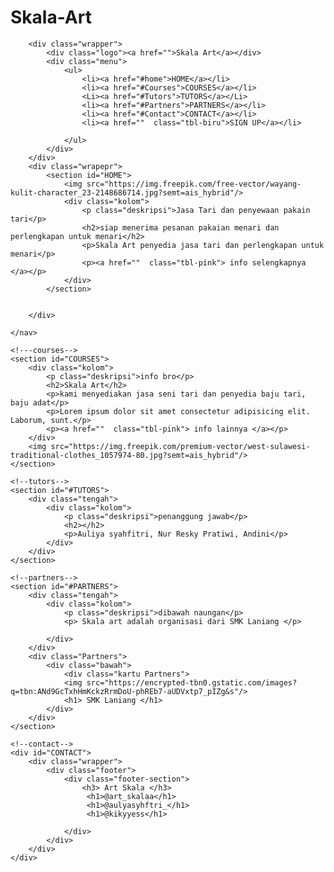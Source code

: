 # Skala-Art
<!DOCTYPE html>
<html lang="en">
<head>
    <meta charset="UTF-8">
    <meta name="viewport" content="width=device-width, initial-scale=1.0">
    <title>Aul bro</title>
    <link rel="stylesheet" href="style.css">
</head>
<body>
    <!--home-->
    <nav>
        
        <div class="wrapper">
            <div class="logo"><a href="">Skala Art</a></div>
            <div class="menu">
                <ul>
                    <li><a href="#home">HOME</a></li>
                    <li><a href="#Courses">COURSES</a></li>
                    <Li><a href="#Tutors">TUTORS</a></Li>
                    <li><a href="#Partners">PARTNERS</a></li>
                    <li><a href="#Contact">CONTACT</a></li>
                    <li><a href=""  class="tbl-biru">SIGN UP</a></li>

                </ul>
            </div>
        </div>
        <div class="wrapepr">
            <section id="HOME">
                <img src="https://img.freepik.com/free-vector/wayang-kulit-character_23-2148686714.jpg?semt=ais_hybrid"/>
                <div class="kolom">
                    <p class="deskripsi">Jasa Tari dan penyewaan pakain tari</p>
                    <h2>siap menerima pesanan pakaian menari dan perlengkapan untuk menari</h2>
                    <p>Skala Art penyedia jasa tari dan perlengkapan untuk menari</p>
                    <p><a href=""  class="tbl-pink"> info selengkapnya </a></p>
                </div>
            </section>


        </div>
    
    </nav>

    <!---courses--> 
    <section id="COURSES">
        <div class="kolom">
            <p class="deskripsi">info bro</p>
            <h2>Skala Art</h2>
            <p>kami menyediakan jasa seni tari dan penyedia baju tari, baju adat</p>
            <p>Lorem ipsum dolor sit amet consectetur adipisicing elit. Laborum, sunt.</p>
            <p><a href=""  class="tbl-pink"> info lainnya </a></p>
        </div>
        <img src="https://img.freepik.com/premium-vector/west-sulawesi-traditional-clothes_1057974-80.jpg?semt=ais_hybrid"/>
    </section>

    <!--tutors-->
    <section id="#TUTORS">
        <div class="tengah">
            <div class="kolom">
                <p class="deskripsi">penanggung jawab</p>
                <h2></h2>
                <p>Auliya syahfitri, Nur Resky Pratiwi, Andini</p>
            </div>
        </div>
    </section>
    
    <!--partners-->
    <section id="#PARTNERS">
        <div class="tengah">
            <div class="kolom">
                <p class="deskripsi">dibawah naungan</p>
                <p> Skala art adalah organisasi dari SMK Laniang </p>

            </div>
        </div>
        <div class="Partners">
            <div class="bawah">
                <div class="kartu Partners">
                <img src="https://encrypted-tbn0.gstatic.com/images?q=tbn:ANd9GcTxhHmKckzRrmDoU-phREb7-aUDVxtp7_pIZg&s"/>
                <h1> SMK Laniang </h1>
            </div>
        </div>
    </section>
  
    <!--contact-->
    <div id="CONTACT">
        <div class="wrapper">
            <div class="footer">
                <div class="footer-section">
                    <h3> Art Skala </h3>
                     <h1>@art_skalaa</h1>
                     <h1>@aulyasyhftri_</h1>
                     <h1>@kikyyess</h1>

                </div>
            </div>
        </div>
    </div>

</body>
</html>
